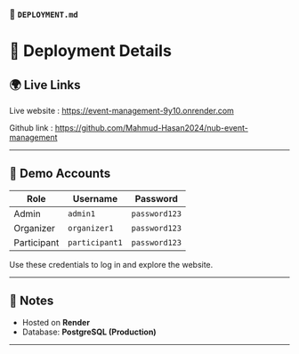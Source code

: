 ### 📄 `DEPLOYMENT.md`

# 🚀 Deployment Details

## 🌍 Live Links

Live website : https://event-management-9y10.onrender.com

Github link : https://github.com/Mahmud-Hasan2024/nub-event-management

---

## 👤 Demo Accounts

| Role        | Username       | Password      |
| ----------- | -------------- | ------------- |
| Admin       | `admin1`       | `password123` |
| Organizer   | `organizer1`   | `password123` |
| Participant | `participant1` | `password123` |

Use these credentials to log in and explore the website.

---

## 🧠 Notes

- Hosted on **Render**
- Database: **PostgreSQL (Production)**

---
